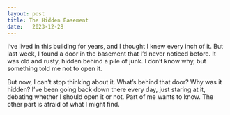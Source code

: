 ```yaml
---
layout: post
title: The Hidden Basement
date:   2023-12-28
---
```


I’ve lived in this building for years, and I thought I knew every inch of it. But last week, I found a door in the basement that I’d never noticed before. It was old and rusty, hidden behind a pile of junk. I don’t know why, but something told me not to open it. 

But now, I can’t stop thinking about it. What’s behind that door? Why was it hidden? I’ve been going back down there every day, just staring at it, debating whether I should open it or not. Part of me wants to know. The other part is afraid of what I might find.
